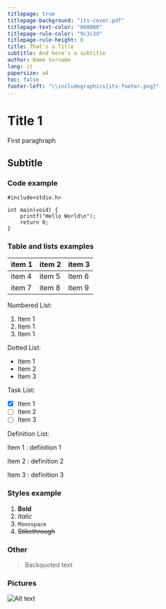 ```yaml
---
titlepage: true
titlepage-background: "its-cover.pdf"
titlepage-text-color: "000000"
titlepage-rule-color: "9c3c3d"
titlepage-rule-height: 0
title: That's a Title
subtitle: And here's a subtitle
author: Name Surname
lang: it
papersize: a4
toc: false
footer-left: "\\includegraphics{its-footer.png}"
...
```


# Title 1

First paraghraph

## Subtitle

### Code example

    #include<stdio.h>

    int main(void) {
        printf("Hello World\n");
        return 0;
    }

### Table and lists examples

item 1 | item 2 | item 3
--- | --- | ---
item 4 | item 5 | item 6
item 7 | item 8 | item 9

Numbered List:

1. Item 1
2. Item 1
3. Item 1

Dotted List:

- Item 1
- Item 2
- Item 3

Task List:

- [x] Item 1
- [ ] Item 2
- [ ] Item 3

Definition List:

Item 1
: definition 1

Item 2
: definition 2

Item 3
: definition 3


### Styles example

1. **Bold**
2. *Italic*
3. `Monospace`
4. ~~Stikethrough~~

### Other

> Backquoted text

### Pictures

![Alt text](https://assets.digitalocean.com/articles/alligator/boo.svg "a title")
